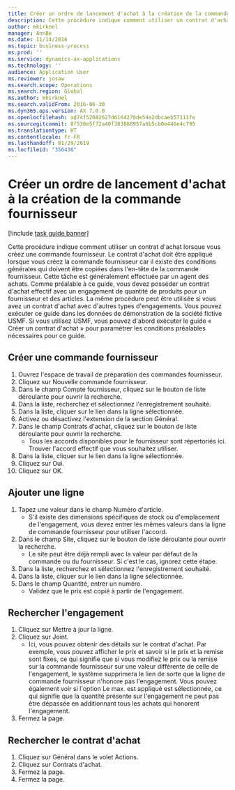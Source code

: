```yaml
---
title: Créer un ordre de lancement d'achat à la création de la commande fournisseur
description: Cette procédure indique comment utiliser un contrat d'achat lorsque vous créez une commande fournisseur.
author: mkirknel
manager: AnnBe
ms.date: 11/14/2016
ms.topic: business-process
ms.prod: ''
ms.service: dynamics-ax-applications
ms.technology: ''
audience: Application User
ms.reviewer: josaw
ms.search.scope: Operations
ms.search.region: Global
ms.author: mkirknel
ms.search.validFrom: 2016-06-30
ms.dyn365.ops.version: AX 7.0.0
ms.openlocfilehash: ad74f52682627d6164270de54e2dbcaeb57111fe
ms.sourcegitcommit: 0f530e5f72a40f383868957a6b5cb0e446e4c795
ms.translationtype: HT
ms.contentlocale: fr-FR
ms.lasthandoff: 01/29/2019
ms.locfileid: "356436"
---
```

# <a name="create-a-purchase-release-order-when-creating-the-purchase-order"></a>Créer un ordre de lancement d'achat à la création de la commande fournisseur

[!include [task guide banner](../../includes/task-guide-banner.md)]

Cette procédure indique comment utiliser un contrat d'achat lorsque vous créez une commande fournisseur. Le contrat d'achat doit être appliqué lorsque vous créez la commande fournisseur car il existe des conditions générales qui doivent être copiées dans l'en-tête de la commande fournisseur. Cette tâche est généralement effectuée par un agent des achats. Comme préalable à ce guide, vous devez posséder un contrat d'achat effectif avec un engagement de quantité de produits pour un fournisseur et des articles. La même procédure peut être utilisée si vous avez un contrat d'achat avec d'autres types d'engagements. Vous pouvez exécuter ce guide dans les données de démonstration de la société fictive USMF. Si vous utilisez USMF, vous pouvez d'abord exécuter le guide « Créer un contrat d'achat » pour paramétrer les conditions préalables nécessaires pour ce guide.


## <a name="create-a-purchase-order"></a>Créer une commande fournisseur
1. Ouvrez l'espace de travail de préparation des commandes fournisseur.
2. Cliquez sur Nouvelle commande fournisseur.
3. Dans le champ Compte fournisseur, cliquez sur le bouton de liste déroulante pour ouvrir la recherche.
4. Dans la liste, recherchez et sélectionnez l'enregistrement souhaité.
5. Dans la liste, cliquer sur le lien dans la ligne sélectionnée.
6. Activez ou désactivez l'extension de la section Général.
7. Dans le champ Contrats d'achat, cliquez sur le bouton de liste déroulante pour ouvrir la recherche.
    * Tous les accords disponibles pour le fournisseur sont répertoriés ici. Trouver l'accord effectif que vous souhaitez utiliser.  
8. Dans la liste, cliquer sur le lien dans la ligne sélectionnée.
9. Cliquez sur Oui.
10. Cliquez sur OK.

## <a name="add-a-line"></a>Ajouter une ligne
1. Tapez une valeur dans le champ Numéro d'article.
    * S'il existe des dimensions spécifiques de stock ou d'emplacement de l'engagement, vous devez entrer les mêmes valeurs dans la ligne de commande fournisseur pour utiliser l'accord.  
2. Dans le champ Site, cliquez sur le bouton de liste déroulante pour ouvrir la recherche.
    * Le site peut être déjà rempli avec la valeur par défaut de la commande ou du fournisseur. Si c'est le cas, ignorez cette étape.  
3. Dans la liste, recherchez et sélectionnez l'enregistrement souhaité.
4. Dans la liste, cliquer sur le lien dans la ligne sélectionnée.
5. Dans le champ Quantité, entrer un numéro.
    * Validez que le prix est copié à partir de l'engagement.  

## <a name="look-up-the-commitment"></a>Rechercher l'engagement
1. Cliquez sur Mettre à jour la ligne.
2. Cliquez sur Joint.
    * Ici, vous pouvez obtenir des détails sur le contrat d'achat. Par exemple, vous pouvez afficher le prix et savoir si le prix et la remise sont fixes, ce qui signifie que si vous modifiez le prix ou la remise sur la commande fournisseur sur une valeur différente de celle de l'engagement, le système supprimera le lien de sorte que la ligne de commande fournisseur n'honore pas l'engagement. Vous pouvez également voir si l'option Le max. est appliqué est sélectionnée, ce qui signifie que la quantité présente sur l'engagement ne peut pas être dépassée en additionnant tous les achats qui honorent l'engagement.  
3. Fermez la page.

## <a name="look-up-the-purchase-agreement"></a>Rechercher le contrat d'achat
1. Cliquez sur Général dans le volet Actions.
2. Cliquez sur Contrats d'achat.
3. Fermez la page.
4. Fermez la page.

